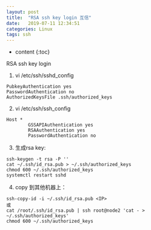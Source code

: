 ```yaml
---
layout: post
title:  "RSA ssh key login 互信"
date:   2019-07-11 12:34:51
categories: Linux
tags: ssh
---
```


* content
{:toc}

RSA ssh key login



1. vi /etc/ssh/sshd_config
```
PubkeyAuthentication yes
PasswordAuthentication no
AuthorizedKeysFile .ssh/authorized_keys
```

2. vi /etc/ssh/ssh_config
```
Host *
        GSSAPIAuthentication yes
        RSAAuthentication yes
        PasswordAuthentication no
```
   
3. 生成rsa key:
```
ssh-keygen -t rsa -P ''     
cat ~/.ssh/id_rsa.pub > ~/.ssh/authorized_keys
chmod 600 ~/.ssh/authorized_keys
systemctl restart sshd
```

4. copy 到其他机器上：
```
ssh-copy-id -i ~/.ssh/id_rsa.pub <IP>
或
cat /root/.ssh/id_rsa.pub | ssh root@node2 'cat - > ~/.ssh/authorized_keys'
chmod 600 ~/.ssh/authorized_keys
```